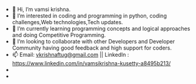 - 👋 Hi, I’m vamsi krishna.
- 👀 I’m interested in coding and programming in python, coding challenges,Web technologies,Tech updates.
- 🌱 I’m currently learning programming concepts and logical approaches and doing Competitive Programming.
- 💞️ I’m looking to collaborate with other Developers and  Developer Community having good feedback and high support for coders.
- 📫 Email: vkrishnaftug@gmail.com ||   LinkedIn : https://www.linkedin.com/in/vamsikrishna-kusetty-a8495b213/
-   
-    

<!---
vamsikrishnakusetty555/vamsikrishnakusetty555 is a ✨ special ✨ repository because its `README.md` (this file) appears on your GitHub profile.
You can click the Preview link to take a look at your changes.
--->
